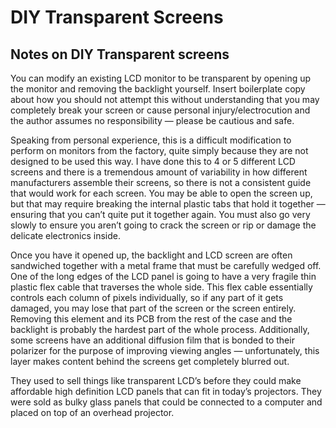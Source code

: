 # DIY Transparent Screens

## Notes on DIY Transparent screens <a href="#fd09" id="fd09"></a>

You can modify an existing LCD monitor to be transparent by opening up the monitor and removing the backlight yourself. Insert boilerplate copy about how you should not attempt this without understanding that you may completely break your screen or cause personal injury/electrocution and the author assumes no responsibility — please be cautious and safe.

Speaking from personal experience, this is a difficult modification to perform on monitors from the factory, quite simply because they are not designed to be used this way. I have done this to 4 or 5 different LCD screens and there is a tremendous amount of variability in how different manufacturers assemble their screens, so there is not a consistent guide that would work for each screen. You may be able to open the screen up, but that may require breaking the internal plastic tabs that hold it together — ensuring that you can’t quite put it together again. You must also go very slowly to ensure you aren’t going to crack the screen or rip or damage the delicate electronics inside.

Once you have it opened up, the backlight and LCD screen are often sandwiched together with a metal frame that must be carefully wedged off. One of the long edges of the LCD panel is going to have a very fragile thin plastic flex cable that traverses the whole side. This flex cable essentially controls each column of pixels individually, so if any part of it gets damaged, you may lose that part of the screen or the screen entirely. Removing this element and its PCB from the rest of the case and the backlight is probably the hardest part of the whole process. Additionally, some screens have an additional diffusion film that is bonded to their polarizer for the purpose of improving viewing angles — unfortunately, this layer makes content behind the screens get completely blurred out.

They used to sell things like transparent LCD’s before they could make affordable high definition LCD panels that can fit in today’s projectors. They were sold as bulky glass panels that could be connected to a computer and placed on top of an overhead projector.
